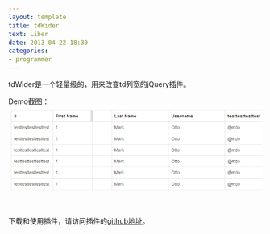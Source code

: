 ```yaml
---
layout: template
title: tdWider
text: Liber
date: 2013-04-22 18:30
categories:
- programmer
---
```

tdWider是一个轻量级的，用来改变td列宽的jQuery插件。

Demo截图：  
<img src="/images/tdWider.png" />  

　

下载和使用插件，请访问插件的[github地址][0]。

[0]: https://github.com/Mystist/tdWider/

